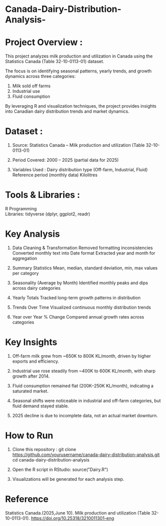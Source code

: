 # Canada-Dairy-Distribution-Analysis-

# Project Overview : 
This project analyzes milk production and utilization in Canada using the Statistics Canada (Table 32-10-0113-01) dataset.

The focus is on identifying seasonal patterns, yearly trends, and growth dynamics across three categories:

1. Milk sold off farms
2. Industrial use
3. Fluid consumption


By leveraging R and visualization techniques, the project provides insights into Canadian dairy distribution trends and market dynamics.

# Dataset :
1. Source: Statistics Canada – Milk production and utilization (Table 32-10-0113-01)

2. Period Covered: 2000 – 2025 (partial data for 2025)


3. Variables Used :
  Dairy distribution type (Off-farm, Industrial, Fluid)
  Reference period (monthly data)
  Kilolitres


# Tools & Libraries : 
R Programming  
Libraries: tidyverse (dplyr, ggplot2, readr)

# Key Analysis 

1. Data Cleaning & Transformation 
Removed formatting inconsistencies
Converted monthly text into Date format
Extracted year and month for aggregation

2. Summary Statistics 
Mean, median, standard deviation, min, max values per category

3. Seasonality (Average by Month)
Identified monthly peaks and dips across dairy categories


4. Yearly Totals
Tracked long-term growth patterns in distribution


5. Trends Over Time 
Visualized continuous monthly distribution trends


6. Year over Year % Change 
Compared annual growth rates across categories



# Key Insights 

1. Off-farm milk grew from ~650K to 800K KL/month, driven by higher exports and efficiency.

2. Industrial use rose steadily from ~400K to 600K KL/month, with sharp growth after 2014.

3. Fluid consumption remained flat (200K–250K KL/month), indicating a saturated market.

4. Seasonal shifts were noticeable in industrial and off-farm categories, but fluid demand stayed stable.

5. 2025 decline is due to incomplete data, not an actual market downturn.



# How to Run 

1. Clone this repository :
git clone https://github.com/yourusername/canada-dairy-distribution-analysis.git
cd canada-dairy-distribution-analysis

2. Open the R script in RStudio: 
source("Dairy.R")
  
3. Visualizations will be generated for each analysis step. 


# Reference 
Statistics Canada.(2025,June 10). Milk production and utilization (Table 32-10-0113-01).
https://doi.org/10.25318/3210011301-eng
